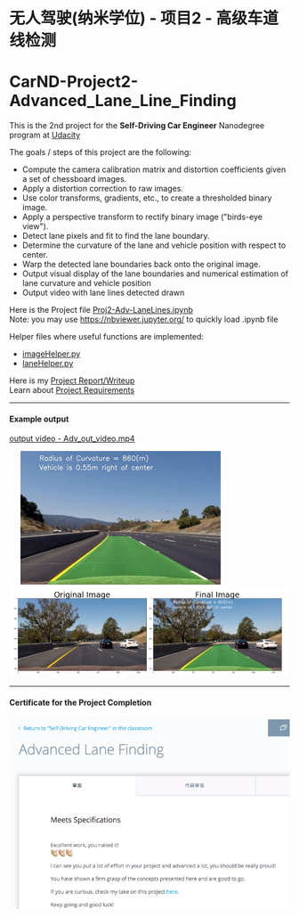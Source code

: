 # 无人驾驶(纳米学位) - 项目2 - 高级车道线检测
# CarND-Project2-Advanced_Lane_Line_Finding

[//]: # (Image References)
[image1.1]: ./examples/example.gif
[image1.2]: ./examples/example.png
[image2]: ./Pass-certificate.png 

This is the 2nd project for the **Self-Driving Car Engineer** Nanodegree program at [Udacity](https://cn.udacity.com/course/self-driving-car-engineer--nd013)

The goals / steps of this project are the following: 

* Compute the camera calibration matrix and distortion coefficients given a set of chessboard images.
* Apply a distortion correction to raw images.
* Use color transforms, gradients, etc., to create a thresholded binary image.
* Apply a perspective transform to rectify binary image ("birds-eye view").
* Detect lane pixels and fit to find the lane boundary.
* Determine the curvature of the lane and vehicle position with respect to center.
* Warp the detected lane boundaries back onto the original image.
* Output visual display of the lane boundaries and numerical estimation of lane curvature and vehicle position
* Output video with lane lines detected drawn
 
 Here is the Project file [Proj2-Adv-LaneLines.ipynb](./Proj2-Adv-LaneLines.ipynb)   
 Note:  you may use https://nbviewer.jupyter.org/ to quickly load .ipynb file  
 
 Helper files where useful functions are implemented:
 - [imageHelper.py](./imageHelper.py)  
 - [laneHelper.py](./laneHelper.py)  

 
 Here is my  [Project Report/Writeup](./Project-Writeup.md)   
 Learn about [Project Requirements](./Project-README.md)
 
---
#### Example output 
[output video - Adv_out_video.mp4](./Adv_out_video.mp4)  

&nbsp;&nbsp; &nbsp;&nbsp;![alt text][image1.1]
![alt text][image1.2]




---
#### Certificate for the Project Completion
![alt text][image2]
